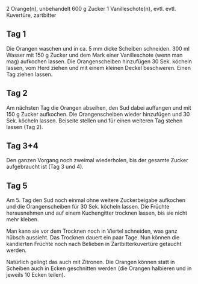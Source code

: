 2 	Orange(n), unbehandelt
600 g 	Zucker
1 	Vanilleschote(n), evtl.
evtl. 	Kuvertüre, zartbitter

## Tag 1
Die Orangen waschen und in ca. 5 mm dicke Scheiben schneiden. 300 ml Wasser mit 150 g Zucker und dem Mark einer Vanilleschote (wenn man mag) aufkochen lassen. Die Orangenscheiben hinzufügen 30 Sek. köcheln lassen, vom Herd ziehen und mit einem kleinen Deckel beschweren. Einen Tag ziehen lassen.


## Tag 2
Am nächsten Tag die Orangen abseihen, den Sud dabei auffangen und mit 150 g Zucker aufkochen. Die Orangenscheiben wieder hinzufügen und 30 Sek. köcheln lassen. Beiseite stellen und für einen weiteren Tag stehen lassen (Tag 2).
## Tag 3+4
Den ganzen Vorgang noch zweimal wiederholen, bis der gesamte Zucker aufgebraucht ist (Tag 3 und 4).

## Tag 5
Am 5. Tag den Sud noch einmal ohne weitere Zuckerbeigabe aufkochen und die Orangenscheiben für 30 Sek. köcheln lassen. Die Früchte herausnehmen und auf einem Kuchengitter trocknen lassen, bis sie nicht mehr kleben.

Man kann sie vor dem Trocknen noch in Viertel schneiden, was ganz hübsch aussieht. Das Trocknen dauert ein paar Tage. Nun können die kandierten Früchte noch nach Belieben in Zartbitterkuvertüre getaucht werden.

Natürlich gelingt das auch mit Zitronen. Die Orangen können statt in Scheiben auch in Ecken geschnitten werden (die Orangen halbieren und in jeweils 10 Ecken teilen). 